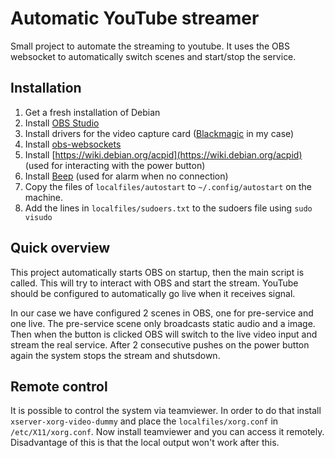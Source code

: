 # Automatic YouTube streamer
Small project to automate the streaming to youtube. It uses the OBS websocket to automatically switch scenes and start/stop the service. 


## Installation
1. Get a fresh installation of Debian
1. Install [OBS Studio](https://obsproject.com/wiki/install-instructions#linux)
1. Install drivers for the video capture card ([Blackmagic](https://www.blackmagicdesign.com/support/family/capture-and-playback) in my case)
1. Install [obs-websockets](https://obsproject.com/forum/resources/obs-websocket-remote-control-obs-studio-from-websockets.466/)
1. Install [https://wiki.debian.org/acpid](https://wiki.debian.org/acpid) (used for interacting with the power button)
1. Install [Beep](https://packages.debian.org/unstable/beep) (used for alarm when no connection)
1. Copy the files of `localfiles/autostart` to `~/.config/autostart` on the machine.
1. Add the lines in `localfiles/sudoers.txt` to the sudoers file using `sudo visudo`

## Quick overview
This project automatically starts OBS on startup, then the main script is called. This will try to interact with OBS and start the stream. YouTube should be configured to automatically go live when it receives signal. 

In our case we have configured 2 scenes in OBS, one for pre-service and one live. The pre-service scene only broadcasts static audio and a image. Then when the button is clicked OBS will switch to the live video input and stream the real service. After 2 consecutive pushes on the power button again the system stops the stream and shutsdown.


## Remote control
It is possible to control the system via teamviewer. In order to do that install `xserver-xorg-video-dummy` and place the `localfiles/xorg.conf` in `/etc/X11/xorg.conf`. Now install teamviewer and you can access it remotely. Disadvantage of this is that the local output won't work after this.